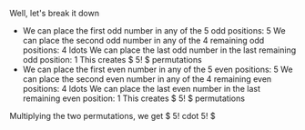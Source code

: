 Well, let's break it down

<ul>
<li> We can place the first odd number in any of the 5 odd positions: 5 
We can place the second odd number in any of the 4 remaining odd positions: 4 
ldots 
We can place the last odd number in the last remaining odd position: 1 
This creates $ 5! $ permutations
<li> We can place the first even number in any of the 5 even positions: 5 
We can place the second even number in any of the 4 remaining even positions: 4 
ldots 
We can place the last even number in the last remaining even position: 1 
This creates $ 5! $ permutations
</ul>
Multiplying the two permutations, we get $ 5! cdot 5! $
